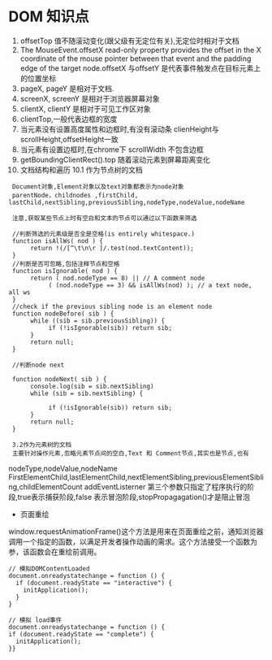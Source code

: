 # DOM 知识点
1. offsetTop 值不随滚动变化(跟父级有无定位有关),无定位时相对于文档
2.  The MouseEvent.offsetX read-only property provides the offset in the X coordinate of the mouse pointer between that event and the padding edge of the target node.offsetX 与offsetY 是代表事件触发点在目标元素上的位置坐标
3. pageX, pageY 是相对于文档.
4. screenX, screenY 是相对于浏览器屏幕对象
5. clientX, clientY 是相对于可见工作区对象
6. clientTop,一般代表边框的宽度
7. 当元素没有设置高度属性和边框时,有没有滚动条 clienHeight与scrollHeight,offsetHeight一致
8. 当元素有设置边框时,在chrome下  scrollWidth 不包含边框
9. getBoundingClientRect().top 随着滚动元素到屏幕距离变化
10. 文档结构和遍历
     10.1 作为节点树的文档
>

     Document对象,Element对象以及text对象都表示为node对象
     parentNode，childnodes ,firstChild, lastChild,nextSibling,previousSibling,nodeType,nodeValue,nodeName

     注意,获取某些节点上时有空白和文本的节点可以通过以下函数来筛选

     //判断筛选的元素级是否全是空格(is entirely whitespace.)
     function isAllWs( nod ) {
          return !(/[^\t\n\r ]/.test(nod.textContent));
     }
     //判断是否可忽略,包括注释节点和空格
     function isIgnorable( nod ) {
          return ( nod.nodeType == 8) || // A comment node
               ( (nod.nodeType == 3) && isAllWs(nod) ); // a text node, all ws
     }
     //check if the previous sibling node is an element node
     function nodeBefore( sib ) {
          while ((sib = sib.previousSibling)) {
               if (!isIgnorable(sib)) return sib;
          }
          return null;
     }

     //判断node next

     function nodeNext( sib ) {
          console.log(sib = sib.nextSibling)
          while (sib = sib.nextSibling) {

               if (!isIgnorable(sib)) return sib;
          }
          return null;
     }

     3.2作为元素树的文档
     主要针对操作元素,忽略元素节点间的空白,Text 和 Comment节点,其实也是节点,也有
nodeType,nodeValue,nodeName
     FirstElementChild,lastElementChild,nextElementSibling,previousElementSibling,childElementCount
     addEventListerner 第三个参数只指定了程序执行的阶段,true表示捕获阶段,false 表示冒泡阶段,stopPropagagation()才是阻止冒泡

* 页面重绘

window.requestAnimationFrame()这个方法是用来在页面重绘之前，通知浏览器调用一个指定的函数，以满足开发者操作动画的需求。这个方法接受一个函数为参，该函数会在重绘前调用。

```
// 模拟DOMContentLoaded
document.onreadystatechange = function () {
  if (document.readyState == "interactive") {
    initApplication();
  }
}

// 模拟 load事件
document.onreadystatechange = function () {
if (document.readyState == "complete") {
  initApplication();
}}

```

